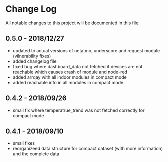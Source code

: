 # Change Log

All notable changes to this project will be documented in this file.

## 0.5.0 - 2018/12/27
* updated to actual versions of netatmo, underscore and request module (vilnerability fixes)
* added changelog file
* fixed bug where dashboard_data not fetched if devices are not reachable which causes crash of module and node-red
* added arrqay with all indoor modules in compact mode
* added reachable info in all modules in compact mode

## 0.4.2 - 2018/09/26
* small fix where temperatrue_trend was not fetched correctly for compact mode



## 0.4.1 - 2018/09/10
* small fixes
* reorganizeed data structure for compact dataset (with more information) and the complete data
